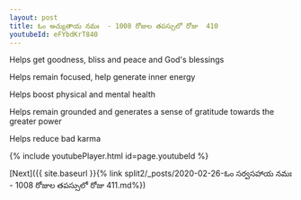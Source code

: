 ```yaml
---
layout: post
title: ఓం అచ్యుతాయ నమః  - 1008 రోజుల తపస్సులో రోజు  410
youtubeId: eFYbdKrT840
---
```

 
 
Helps get goodness, bliss and peace and God's blessings
 
Helps remain focused, help generate inner energy 
 
Helps boost physical and mental health 
 
Helps remain grounded and generates a sense of gratitude towards the greater power 
 
Helps reduce bad karma
 
 
 
 


{% include youtubePlayer.html id=page.youtubeId %}
 
[Next]({{ site.baseurl }}{% link  split2/_posts/2020-02-26-ఓం సర్వసహాయ నమః  - 1008 రోజుల తపస్సులో రోజు  411.md%})
 

